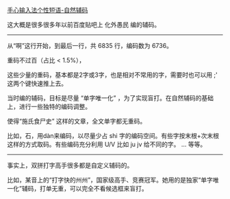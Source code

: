 [手心输入法个性短语-自然辅码](https://github.com/impishian/input_method/blob/main/%E5%8F%8C%E6%8B%BC_%E8%87%AA%E7%84%B6%E7%A0%81%E6%96%B9%E6%A1%88/%E6%89%8B%E5%BF%83%E8%BE%93%E5%85%A5%E6%B3%95%E4%B8%AA%E6%80%A7%E7%9F%AD%E8%AF%AD%E5%AF%BC%E5%87%BA_zrm.txt)

这大概是很多很多年以前百度贴吧上 化外愚民 编的辅码。

----

从“啊”这行开始，到最后一行，共 6835 行，编码数为 6736。 

重码不过百（占比 < 1.5%）， 

这些少量的重码，基本都是2字或3字，也是相对不常用的字，需要时也可以用 ;' 这两个键快速推上去。

当时编的辅码，目标是尽量 “单字唯一化” ，为了实现盲打。在自然辅码的基础上，进行一些独特的编码调整。

使得“施氏食尸史” 这样的文章，全文单字都无重码。

比如，石，用dàn来编码，以尽量少占 shi 字的编码空间。有些字按末根+次末根 这样的方式取码。有些编码充分利用 U/V 比如 ju jv 给不同的字。 ... 等等。

----

事实上，双拼打字高手很多都是自定义辅码的。

比如，某音上的“打字快的州州”，国家级高手、竞赛冠军。她用的是独家“单字唯一化”辅码，打单无重，可以完全不看候选框来盲打。 
